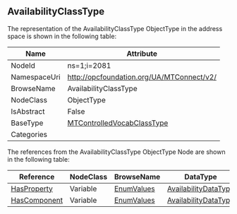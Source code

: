 <!-- objecttype -->
## AvailabilityClassType
  
<!-- end of text -->
The representation of the AvailabilityClassType ObjectType in the address space is shown in the following table:  

|Name|Attribute|
|---|---|
|NodeId|ns=1;i=2081|
|NamespaceUri|http://opcfoundation.org/UA/MTConnect/v2/|
|BrowseName|AvailabilityClassType|
|NodeClass|ObjectType|
|IsAbstract|False|
|BaseType|[MTControlledVocabClassType](../../ObjectTypes/MTControlledVocabClassType/readme.md)|
|Categories||

The references from the AvailabilityClassType ObjectType Node are shown in the following table:  

|Reference|NodeClass|BrowseName|DataType|TypeDefinition|ModellingRule|
|---|---|---|---|---|---|
|[HasProperty](../../../Core/ReferenceTypes/HasProperty/readme.md)|Variable|[EnumValues](#EnumValues)|[AvailabilityDataType](../../DataTypes/AvailabilityDataType/readme.md)|[AvailabilityDataType](../../DataTypes/AvailabilityDataType/readme.md)|[Mandatory](../../../Core/Objects/Mandatory/readme.md)|
|[HasComponent](../../../Core/ReferenceTypes/HasComponent/readme.md)|Variable|[EnumValues](#EnumValues)|[AvailabilityDataType](../../DataTypes/AvailabilityDataType/readme.md)|[AvailabilityDataType](../../DataTypes/AvailabilityDataType/readme.md)|[Mandatory](../../../Core/Objects/Mandatory/readme.md)|



